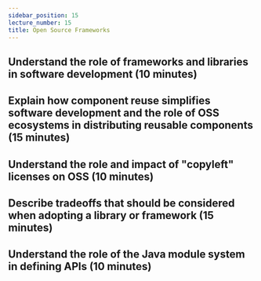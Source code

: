 ```yaml
---
sidebar_position: 15
lecture_number: 15
title: Open Source Frameworks
---
```


## Understand the role of frameworks and libraries in software development (10 minutes)

## Explain how component reuse simplifies software development and the role of OSS ecosystems in distributing reusable components (15 minutes)

## Understand the role and impact of "copyleft" licenses on OSS (10 minutes)

## Describe tradeoffs that should be considered when adopting a library or framework (15 minutes)

## Understand the role of the Java module system in defining APIs (10 minutes)